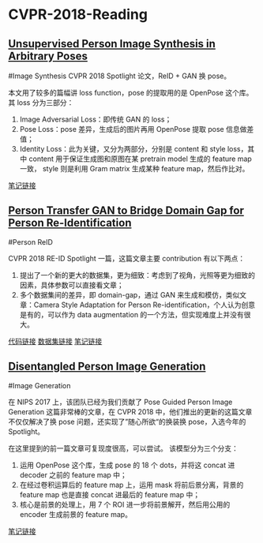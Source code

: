 # CVPR-2018-Reading

## [Unsupervised Person Image Synthesis in Arbitrary Poses][1]

#Image Synthesis
CVPR 2018 Spotlight 论文，ReID + GAN 换 pose。

本文用了较多的篇幅讲 loss function，pose 的提取用的是 OpenPose 这个库。 
其 loss 分为三部分： 

1. Image Adversarial Loss：即传统 GAN 的 loss；
2. Pose Loss：pose 差异，生成后的图片再用 OpenPose 提取 pose 信息做差值；
3. Identity Loss：此为关键，又分为两部分，分别是 content 和 style loss，其中 content 用于保证生成图和原图在某 pretrain model 生成的 feature map 一致， style 则是利用 Gram matrix 生成某种 feature map，然后作比对。


[笔记链接][2]


## [Person Transfer GAN to Bridge Domain Gap for Person Re-Identification][3]

#Person ReID

CVPR 2018 RE-ID Spotlight 一篇，这篇文章主要 contribution 有以下两点： 

1. 提出了一个新的更大的数据集，更为细致：考虑到了视角，光照等更为细致的因素，具体参数可以直接看文章；
2. 多个数据集间的差异，即 domain-gap，通过 GAN 来生成和模仿，类似文章：Camera Style Adaptation for Person Re-identification，个人认为创意是有的，可以作为 data augmentation 的一个方法，但实现难度上并没有很大。

[代码链接][4]
[数据集链接][5]
[笔记链接][6]


## [Disentangled Person Image Generation][7]

#Image Generation

在 NIPS 2017 上，该团队已经为我们贡献了 Pose Guided Person Image Generation 这篇非常棒的文章，在 CVPR 2018 中，他们推出的更新的这篇文章不仅仅解决了换 pose 问题，还实现了”随心所欲“的换装换 pose，入选今年的 Spotlight。 

在这里提到的前一篇文章可复现度很高，可以尝试。
该模型分为三个分支：

1. 运用 OpenPose 这个库，生成 pose 的 18 个 dots，并将这 concat 进 decoder 之前的 feature map 中；
2. 在经过卷积运算后的 feature map 上，运用 mask 将前后景分离，背景的 feature map 也是直接 concat 进最后的 feature map 中；
3. 核心是前景的处理上，用 7 个 ROI 进一步将前景解开，然后用公用的 encoder 生成前景的 feature map。

[笔记链接][8]




[1]: https://www.paperweekly.site/papers/1864
[2]: https://zhuanlan.zhihu.com/p/35626886
[3]: https://www.paperweekly.site/papers/1557
[4]: https://github.com/JoinWei-PKU/PTGAN
[5]: http://www.pkuvmc.com/publications/msmt17.html
[6]: https://zhuanlan.zhihu.com/p/35626478
[7]: https://www.paperweekly.site/papers/1865
[8]: https://zhuanlan.zhihu.com/p/35626735

